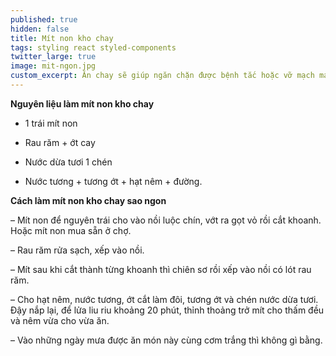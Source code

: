```yaml
---
published: true
hidden: false
title: Mít non kho chay
tags: styling react styled-components
twitter_large: true
image: mit-ngon.jpg
custom_excerpt: Ăn chay sẽ giúp ngăn chặn được bệnh tắc hoặc vỡ mạch máu ở người tăng huyết áp, hạn chế tai biến nhồi máu cơ tim.
---
```


**Nguyên liệu làm mít non kho chay**

+ 1 trái mít non

+ Rau răm + ớt cay

+ Nước dừa tươi 1 chén

+ Nước tương + tương ớt + hạt nêm + đường.

**Cách làm mít non kho chay sao ngon**

– Mít non để nguyên trái cho vào nồi luộc chín, vớt ra gọt vỏ rồi cắt khoanh. Hoặc mít non mua sẵn ở chợ.

– Rau răm rửa sạch, xếp vào nồi.

– Mít sau khi cắt thành từng khoanh thì chiên sơ rồi xếp vào nồi có lót rau răm.

– Cho hạt nêm, nước tương, ớt cắt làm đôi, tương ớt và chén nước dừa tươi. Đậy nắp lại, để lửa liu riu khoảng 20 phút, thỉnh thoảng trở mít cho thấm đều và nêm vừa cho vừa ăn.

– Vào những ngày mưa được ăn món này cùng cơm trắng thì không gì bằng.
